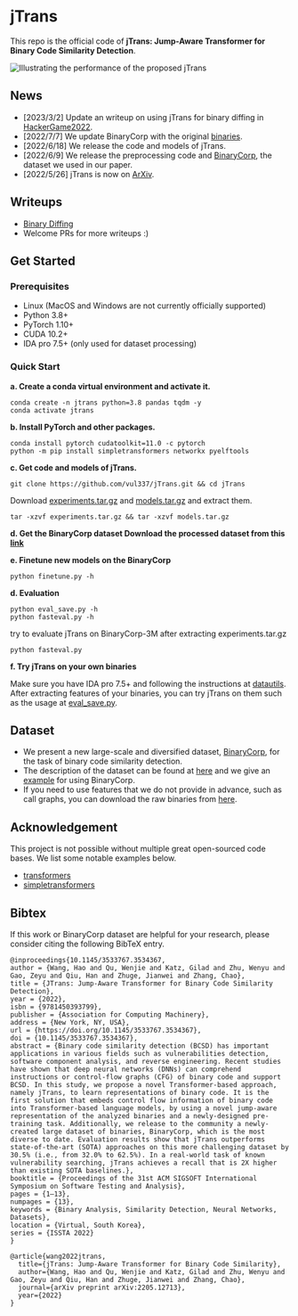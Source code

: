 # jTrans
This repo is the official code of **jTrans: Jump-Aware Transformer for Binary Code Similarity Detection**. 

![Illustrating the performance of the proposed jTrans](/figures/poolsizecompare.png)

## News
* \[2023/3/2\] Update an writeup on using jTrans for binary diffing in [HackerGame2022](https://github.com/USTC-Hackergame/hackergame2022-writeups/tree/master/official/%E7%81%AB%E7%9C%BC%E9%87%91%E7%9D%9B%E7%9A%84%E5%B0%8F%20E). 
* \[2022/7/7\] We update BinaryCorp with the original [binaries](https://cloud.vul337.team:8443/s/W57ZWXxn7zSKG4q).
* \[2022/6/18\] We release the code and models of jTrans. 
* \[2022/6/9\] We release the preprocessing code and [BinaryCorp](https://cloud.vul337.team:8443/s/cxnH8DfZTADLKCs), the dataset we used in our paper.
* \[2022/5/26\] jTrans is now on [ArXiv](https://arxiv.org/pdf/2205.12713.pdf).

## Writeups
* [Binary Diffing](https://github.com/USTC-Hackergame/hackergame2022-writeups/tree/master/official/%E7%81%AB%E7%9C%BC%E9%87%91%E7%9D%9B%E7%9A%84%E5%B0%8F%20E#jtrans)
* Welcome PRs for more writeups :)

## Get Started
### Prerequisites
- Linux (MacOS and Windows are not currently officially supported)
- Python 3.8+
- PyTorch 1.10+
- CUDA 10.2+
- IDA pro 7.5+ (only used for dataset processing)

### Quick Start

**a. Create a conda virtual environment and activate it.**
```
conda create -n jtrans python=3.8 pandas tqdm -y
conda activate jtrans
```

**b. Install PyTorch and other packages.**
```
conda install pytorch cudatoolkit=11.0 -c pytorch
python -m pip install simpletransformers networkx pyelftools
```

**c. Get code and models of jTrans.**
```
git clone https://github.com/vul337/jTrans.git && cd jTrans
```
Download [experiments.tar.gz](https://cloud.vul337.team:8443/s/wmqzYFyJnSEfEgm) and [models.tar.gz](https://cloud.vul337.team:8443/s/tM5qGQPJa6iynCf) and extract them.
```
tar -xzvf experiments.tar.gz && tar -xzvf models.tar.gz
```

**d. Get the BinaryCorp dataset
Download the processed dataset from this [link](https://cloud.vul337.team:8443/s/cxnH8DfZTADLKCs)**

**e. Finetune new models on the BinaryCorp**
```
python finetune.py -h
```

**d. Evaluation**
```
python eval_save.py -h
python fasteval.py -h
```
try to evaluate jTrans on BinaryCorp-3M after extracting experiments.tar.gz
```
python fasteval.py
```

**f. Try jTrans on your own binaries**

Make sure you have IDA pro 7.5+ and following the instructions at [datautils](../asm/option_recognition/projects/jTrans-main/datautils/README.md). After extracting features of your binaries, you can try jTrans on them such as the usage at [eval_save.py](./eval_save.py).

## Dataset
- We present a new large-scale and diversified dataset, [BinaryCorp](https://cloud.vul337.team:8443/s/cxnH8DfZTADLKCs), for the task of binary code similarity detection. 
- The description of the dataset can be found at [here](../asm/option_recognition/projects/jTrans-main/datautils/README.md) and we give an [example](datautils/playdata.py) for using BinaryCorp.
- If you need to use features that we do not provide in advance, such as call graphs, you can download the raw binaries from [here](https://cloud.vul337.team:8443/s/W57ZWXxn7zSKG4q).

## Acknowledgement
This project is not possible without multiple great open-sourced code bases. We list some notable examples below.

* [transformers](https://github.com/huggingface/transformers)
* [simpletransformers](https://github.com/ThilinaRajapakse/simpletransformers)

## Bibtex
If this work or BinaryCorp dataset are helpful for your research, please consider citing the following BibTeX entry.

```
@inproceedings{10.1145/3533767.3534367,
author = {Wang, Hao and Qu, Wenjie and Katz, Gilad and Zhu, Wenyu and Gao, Zeyu and Qiu, Han and Zhuge, Jianwei and Zhang, Chao},
title = {JTrans: Jump-Aware Transformer for Binary Code Similarity Detection},
year = {2022},
isbn = {9781450393799},
publisher = {Association for Computing Machinery},
address = {New York, NY, USA},
url = {https://doi.org/10.1145/3533767.3534367},
doi = {10.1145/3533767.3534367},
abstract = {Binary code similarity detection (BCSD) has important applications in various fields such as vulnerabilities detection, software component analysis, and reverse engineering. Recent studies have shown that deep neural networks (DNNs) can comprehend instructions or control-flow graphs (CFG) of binary code and support BCSD. In this study, we propose a novel Transformer-based approach, namely jTrans, to learn representations of binary code. It is the first solution that embeds control flow information of binary code into Transformer-based language models, by using a novel jump-aware representation of the analyzed binaries and a newly-designed pre-training task. Additionally, we release to the community a newly-created large dataset of binaries, BinaryCorp, which is the most diverse to date. Evaluation results show that jTrans outperforms state-of-the-art (SOTA) approaches on this more challenging dataset by 30.5% (i.e., from 32.0% to 62.5%). In a real-world task of known vulnerability searching, jTrans achieves a recall that is 2X higher than existing SOTA baselines.},
booktitle = {Proceedings of the 31st ACM SIGSOFT International Symposium on Software Testing and Analysis},
pages = {1–13},
numpages = {13},
keywords = {Binary Analysis, Similarity Detection, Neural Networks, Datasets},
location = {Virtual, South Korea},
series = {ISSTA 2022}
}

@article{wang2022jtrans,
  title={jTrans: Jump-Aware Transformer for Binary Code Similarity},
  author={Wang, Hao and Qu, Wenjie and Katz, Gilad and Zhu, Wenyu and Gao, Zeyu and Qiu, Han and Zhuge, Jianwei and Zhang, Chao},
  journal={arXiv preprint arXiv:2205.12713},
  year={2022}
}
```